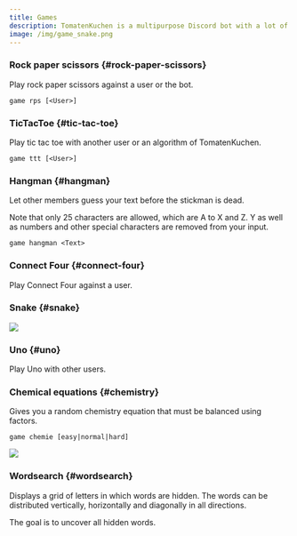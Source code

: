 ```yaml
---
title: Games
description: TomatenKuchen is a multipurpose Discord bot with a lot of features. The bot has many games available to play, e.g. snake, Uno! and Connect Four.
image: /img/game_snake.png
---
```


### Rock paper scissors {#rock-paper-scissors}

Play rock paper scissors against a user or the bot.

`game rps [<User>]`

### TicTacToe {#tic-tac-toe}

Play tic tac toe with another user or an algorithm of TomatenKuchen.

`game ttt [<User>]`

### Hangman {#hangman}

Let other members guess your text before the stickman is dead.

Note that only 25 characters are allowed, which are A to X and Z. Y as well as numbers and other special characters are removed from your input.

`game hangman <Text>`

### Connect Four {#connect-four}

Play Connect Four against a user.

<Command slash="game connectfour user:Opponent [fieldsize:Field size]" message="game c4 <Opponent> [<Field size>]"></Command>

### Snake {#snake}

<Command slash="game snake"></Command>

![](/img/game_snake.png)

### Uno {#uno}

Play Uno with other users.

<Command slash="game uno"></Command>

### Chemical equations {#chemistry}

Gives you a random chemistry equation that must be balanced using factors.

`game chemie [easy|normal|hard]`

![](/img/game_chemie.png)

### Wordsearch {#wordsearch}

Displays a grid of letters in which words are hidden. The words can be distributed vertically, horizontally and diagonally in all directions.

The goal is to uncover all hidden words.

<Command slash="game wordsearch"></Command>
